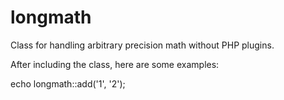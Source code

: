 longmath
==========

Class for handling arbitrary precision math without PHP plugins.

After including the class, here are some examples:

echo longmath::add('1', '2');
